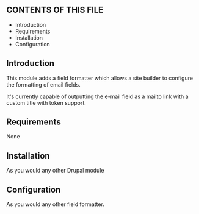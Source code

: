 CONTENTS OF THIS FILE
---------------------
   
 * Introduction
 * Requirements
 * Installation
 * Configuration

Introduction
------------
This module adds a field formatter which allows a site builder to configure the formatting of email fields.

It's currently capable of outputting the e-mail field as a mailto link with a custom title with token support.

Requirements
------------
None

Installation
------------
As you would any other Drupal module

Configuration
-------------
As you would any other field formatter.
